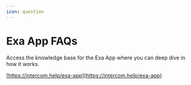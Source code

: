 ```yaml
---
icon: question
---
```


# Exa App FAQs

Access the knowledge base for the Exa App where you can deep dive in how it works.

[https://intercom.help/exa-app](https://intercom.help/exa-app)
